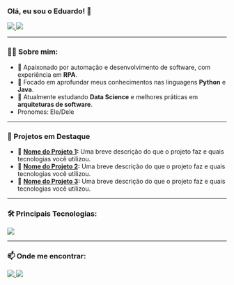 ### Olá, eu sou o Eduardo! 👋

<p align="left">
  <a href="https://github.com/DUZINz">
    <img src="https://github-readme-stats.vercel.app/api?username=DUZINz&show_icons=true&theme=dracula&include_all_commits=true&count_private=true"/>
  </a>
  <a href="https://github.com/DUZINz">
    <img src="https://github-readme-stats.vercel.app/api/top-langs/?username=DUZINz&layout=compact&langs_count=8&theme=dracula"/>
  </a>
</p>

---

### 👨‍💻 Sobre mim:
- 🤖 Apaixonado por automação e desenvolvimento de software, com experiência em **RPA**.
- 🐍 Focado em aprofundar meus conhecimentos nas linguagens **Python** e **Java**.
- 🌱 Atualmente estudando **Data Science** e melhores práticas em **arquiteturas de software**.
- Pronomes: Ele/Dele

---

### 🚀 Projetos em Destaque

- 🔭 **[Nome do Projeto 1](#):** Uma breve descrição do que o projeto faz e quais tecnologias você utilizou.
- 🌱 **[Nome do Projeto 2](#):** Uma breve descrição do que o projeto faz e quais tecnologias você utilizou.
- 🚀 **[Nome do Projeto 3](#):** Uma breve descrição do que o projeto faz e quais tecnologias você utilizou.

---

### 🛠️ Principais Tecnologias:

<p align="left">
  <a href="https://skillicons.dev">
    <img src="https://skillicons.dev/icons?i=java,python,django,git,docker,mysql,postgres,linux" />
  </a>
</p>

---

### 📫 Onde me encontrar:

<p align="left">
  <a href="mailto:eduardogrunitzky@gmail.com" target="_blank">
    <img src="https://img.shields.io/badge/Gmail-D14836?style=for-the-badge&logo=gmail&logoColor=white" target="_blank">
  </a>
  <a href="https://www.linkedin.com/in/eduardo-grunitzky-65400b1b1/" target="_blank">
    <img src="https://img.shields.io/badge/-LinkedIn-%230077B5?style=for-the-badge&logo=linkedin&logoColor=white" target="_blank">
  </a>
</p>
